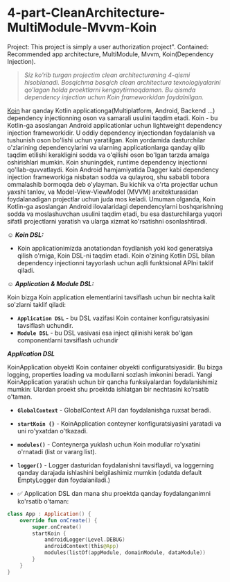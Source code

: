 # 4-part-CleanArchitecture-MultiModule-Mvvm-Koin
Project: This project is simply a user authorization project". Contained: Recommended app architecture, MultiModule, Mvvm, Koin(Dependency Injection).

> *Siz ko'rib turgan projectim clean architecturaning 4-qismi hisoblanadi. Bosqichma bosqich clean architectura texnologiyalarini qo'lagan holda proektlarni kengaytirmoqdaman. Bu qismda dependency injection uchun Koin frameworkidan foydalnilgan.*

[Koin](https://insert-koin.io/docs/setup/why) har qanday Kotlin applicationga(Multiplatform, Android, Backend ...) dependency injectionning oson va samarali usulini taqdim etadi. Koin - bu Kotlin-ga asoslangan Android applicationlar uchun lightweight dependency injection frameworkidir. U oddiy dependency injectiondan foydalanish va tushunish oson bo'lishi uchun yaratilgan. Koin yordamida dasturchilar o'zlarining dependencylarini va ularning applicationlarga qanday qilib taqdim etilishi kerakligini sodda va o'qilishi oson bo'lgan tarzda amalga oshirishlari mumkin. Koin shuningdek, runtime dependency injectionni qo'llab-quvvatlaydi.
Koin Android hamjamiyatida Dagger kabi dependency injection frameworkiga nisbatan sodda va qulayroq, shu sababli tobora ommalashib bormoqda deb o'ylayman. Bu kichik va o'rta projectlar uchun yaxshi tanlov, va Model-View-ViewModel (MVVM) arxitekturasidan foydalanadigan projectlar uchun juda mos keladi.
Umuman olganda, Koin Kotlin-ga asoslangan Android ilovalaridagi dependencylarni boshqarishning sodda va moslashuvchan usulini taqdim etadi, bu esa dasturchilarga yuqori sifatli projectlarni yaratish va ularga xizmat ko'rsatishni osonlashtiradi.

:relaxed: ***Koin DSL:***
- Koin applicationimizda anotationdan foydlanish yoki kod generatsiya qilish o'rniga, Koin DSL-ni taqdim etadi. Koin o'zining Kotlin DSL bilan dependency injectionni tayyorlash uchun aqlli funktsional APIni taklif qiladi.

:relaxed: ***Application & Module DSL:***

Koin bizga Koin application elementlarini tavsiflash uchun bir nechta kalit so'zlarni taklif qiladi:
- **```Application DSL```** - bu DSL vazifasi Koin container konfiguratsiyasini tavsiflash uchundir.
- **```Module DSL```** - bu DSL vasivasi esa inject qilinishi kerak bo'lgan componentlarni tavsiflash uchundir

***Application DSL***

KoinApplication obyekti Koin container obyekti configuratsiyasidir. Bu bizga logging, properties loading va modullarni sozlash imkonini beradi.
Yangi KoinApplication yaratish uchun bir qancha funksiyalardan foydalanishimiz mumkin: Ulardan proekt shu proektda ishlatgan bir nechtasini ko'rsatib o'taman.
- **```GlobalContext```** - GlobalContext API dan foydalanishga ruxsat beradi.
- **```startKoin {}```** - KoinApplication conteyner konfiguratsiyasini yaratadi va uni ro'yxatdan o'tkazadi.
- **```modules()```** - Conteynerga yuklash uchun Koin modullar ro'yxatini o'rnatadi (list or vararg list).
- **```logger()```** - Logger dasturidan foydalanishni tavsiflaydi, va loggerning qanday darajada ishlashini belgilashimiz mumkin (odatda default EmptyLogger dan foydalaniladi.)

- :white_check_mark: Application DSL dan mana shu proektda qanday foydalanganimni ko'rsatib o'taman:
```kotlin 
class App : Application() {
    override fun onCreate() {
        super.onCreate()
        startKoin {
            androidLogger(Level.DEBUG)
            androidContext(this@App)
            modules(listOf(appModule, domainModule, dataModule))
        }
    }
}
```
